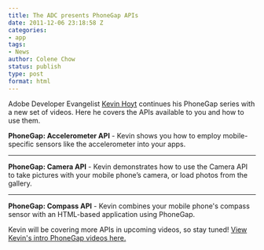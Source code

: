 ```yaml
---
title: The ADC presents PhoneGap APIs
date: 2011-12-06 23:18:58 Z
categories:
- app
tags:
- News
author: Colene Chow
status: publish
type: post
format: html
---
```


Adobe Developer Evangelist [Kevin Hoyt](http://twitter.com/krhoyt) continues his PhoneGap series with a new set of videos. Here he covers the APIs available to you and how to use them.

**PhoneGap: Accelerometer API** - Kevin shows you how to employ mobile-specific sensors like the accelerometer into your apps.

---

**PhoneGap: Camera API** - Kevin demonstrates how to use the Camera API to take pictures with your mobile phone’s camera, or load photos from the gallery.

---

**PhoneGap: Compass API** - Kevin combines your mobile phone's compass sensor with an HTML-based application using PhoneGap.

Kevin will be covering more APIs in upcoming videos, so stay tuned! [View Kevin's intro PhoneGap videos here.](https://phonegap.com/2011/12/05/the-adc-presents-phonegap/)

